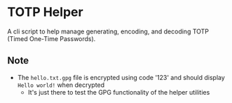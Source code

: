TOTP Helper
===========

A cli script to help manage generating, encoding, and decoding TOTP (Timed One-Time Passwords).

Note
----

- The `hello.txt.gpg` file is encrypted using code '123' and should display `Hello world!` when decrypted
    - It's just there to test the GPG functionality of the helper utilities
